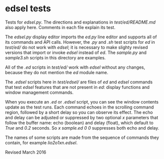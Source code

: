 
edsel tests
===========

Tests for *edsel.py*.  The directions and explanations in
*test/ed/README.md* also apply here.  Comments in each file explain
its test.

The *edsel.py* display editor imports the *ed.py* line editor and
supports all of its commands and API calls.  However, the *.py* and
*.sh* test scripts for *ed* in *test/ed/* do not work with *edsel*; it
is necessary to make slighty revised versions that import or invoke
*edsel* instead of *ed*.  The *sample.py* and *sample3.sh* scripts in
this directory are examples.   

All of the *.ed* scripts in *test/ed/* work with *edsel* without any
changes, because they do not mention the *ed* module name.

The *.edsel* scripts here in *test/edsel/* are files of *ed* and
*edsel* commands that test *edsel* features that are not present in
*ed*: display functions and window management commands.  

When you execute an *.ed* or *.edsel* script, you can see the window contents
update as the test runs.  Each command echoes in the scrolling command
region, followed by a short delay so you can observe its effect.  The
echo and delay can be adjusted or suppressed by two optional *x*
parameters that follow the buffer name: echo (boolean) and delay
(float), which default to *True* and *0.2* seconds.  So *x sample.ed 0
0* suppresses both echo and delay.

The names of some scripts are made from the sequence of commands
they contain, for example *lio2o1xn.edsel*.


Revised March 2016
